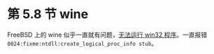 # 第 5.8 节 wine

FreeBSD 上的 wine 似乎一直就有问题，[无法运行 win32 程序](https://bugs.freebsd.org/bugzilla/show_bug.cgi?id=265273)。一直报错 `0024:fixme:ntdll:create_logical_proc_info stub`。